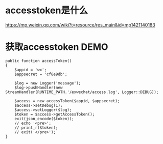 
# accesstoken是什么
https://mp.weixin.qq.com/wiki?t=resource/res_main&id=mp1421140183

# 获取accesstoken DEMO

```
public function accessToken()
{
    $appid = 'wx';
    $appsecret = 'cf8e9db';

    $log = new Logger('message');
    $log->pushHandler(new StreamHandler(RUNTIME_PATH.'/exwechat/access.log', Logger::DEBUG));

    $access = new accessToken($appid, $appsecret);
    $access->setDebug(1);
    $access->setLogger($log);
    $token = $access->getAccessToken();
    exit(json_encode($token));
    // echo '<pre>';
    // print_r($token);
    // exit('</pre>');
}
```
